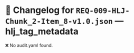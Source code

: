 # 📝 Changelog for `REQ-009-HLJ-Chunk_2-Item_8-v1.0.json` — **hlj_tag_metadata**

❌ No audit.yaml found.
